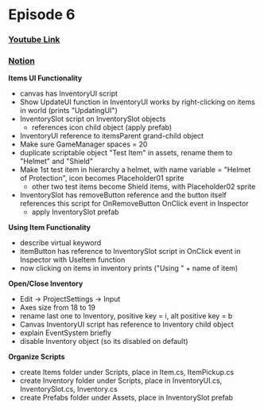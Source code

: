 # Episode 6
### [Youtube Link](https://www.youtube.com/watch?v=YLhj7SfaxSE&list=PLPV2KyIb3jR4KLGCCAciWQ5qHudKtYeP7&index=7)
### [Notion](https://www.notion.so/gamedevmcgill/Dissection-of-Brackey-s-RPG-25c5b38888d840a5b5da528644c5a9ea#7c5b0616c1d942789e4f71fc1fbb1712)

  **Items UI Functionality**
- canvas has InventoryUI script
- Show UpdateUI function in InventoryUI works by right-clicking on items in world (prints "UpdatingUI")
- InventorySlot script on InventorySlot objects
  - references icon child object (apply prefab)
 - InventoryUI reference to itemsParent grand-child object
 - Make sure GameManager spaces = 20
 - duplicate scriptable object "Test Item" in assets, rename them to "Helmet" and "Shield"
 - Make 1st test item in hierarchy a helmet, with name variable = "Helmet of Protection", icon becomes Placeholder01 sprite
   - other two test items become Shield items, with Placeholder02 sprite
 - InventorySlot has removeButton reference and the button itself references this script for OnRemoveButton OnClick event in Inspector
   - apply InventorySlot prefab
 
 **Using Item Functionality**
 - describe virtual keyword
 - itemButton has reference to InventorySlot script in OnClick event in Inspector with UseItem function
 - now clicking on items in inventory prints ("Using " + name of item)
 
 **Open/Close Inventory**
 - Edit -> ProjectSettings -> Input 
 - Axes size from 18 to 19
 - rename last one to Inventory, positive key = i, alt positive key = b
 - Canvas InventoryUI script has reference to Inventory child object
 - explain EventSystem briefly
 - disable Inventory object (so its disabled on default)
 
 **Organize Scripts**
 - create Items folder under Scripts, place in Item.cs, ItemPickup.cs
 - create Inventory folder under Scripts, place in InventoryUI.cs, InventorySlot.cs, Inventory.cs
 - create Prefabs folder under Assets, place in InventorySlot prefab
